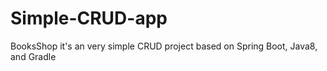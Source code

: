 # Simple-CRUD-app
BooksShop it's an very simple CRUD project based on Spring Boot, Java8, and Gradle
